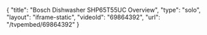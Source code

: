 {
    "title": "Bosch Dishwasher SHP65T55UC Overview",
    "type": "solo",
    "layout": "iframe-static",
    "videoId": "69864392",
    "url": "\/tvpembed\/69864392"
}